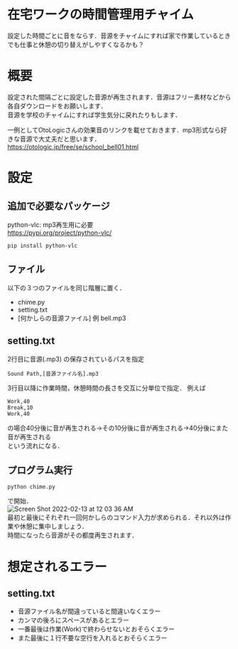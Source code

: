 # 在宅ワークの時間管理用チャイム
設定した時間ごとに音をならす．音源をチャイムにすれば家で作業しているときでも仕事と休憩の切り替えがしやすくなるかも？

# 概要
設定された間隔ごとに設定した音源が再生されます．音源はフリー素材などから各自ダウンロードをお願いします．<br/>
音源を学校のチャイムにすれば学生気分に戻れたりもします．

一例としてOtoLogicさんの効果音のリンクを載せておきます．mp3形式なら好きな音源で大丈夫だと思います．
https://otologic.jp/free/se/school_bell01.html

# 設定
## 追加で必要なパッケージ
python-vlc: mp3再生用に必要<br/>
https://pypi.org/project/python-vlc/ <br/>
```
pip install python-vlc
```

## ファイル
以下の３つのファイルを同じ階層に置く．
- chime.py
- setting.txt
- [何かしらの音源ファイル] 例 bell.mp3

## setting.txt
2行目に音源(.mp3) の保存されているパスを指定
```
Sound Path,[音源ファイル名].mp3
```
3行目以降に作業時間，休憩時間の長さを交互に分単位で指定．
例えば
```
Work,40
Break,10
Work,40
```
の場合40分後に音が再生される->その10分後に音が再生される->40分後にまた音が再生される<br/>
という流れになる．

## プログラム実行
```
python chime.py
```
で開始．<br/>
![Screen Shot 2022-02-13 at 12 03 36 AM](https://user-images.githubusercontent.com/99575549/153745771-fb3fb92b-aa16-4952-9f85-404f1b781056.png)</br>
最初と最後にそれぞれ一回何かしらのコマンド入力が求められる．それ以外は作業や休憩に集中しましょう．<br/>
時間になったら音源がその都度再生されます．

# 想定されるエラー
## setting.txt
- 音源ファイル名が間違っていると間違いなくエラー
- カンマの後ろにスペースがあるとエラー
- 一番最後は作業(Work)で終わらせないとおそらくエラー
- また最後に１行不要な空行を入れるとおそらくエラー
